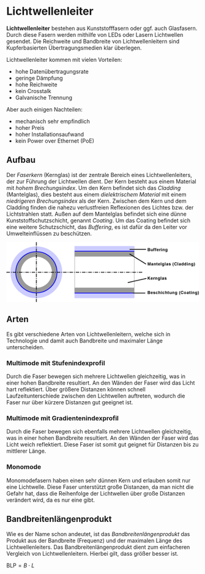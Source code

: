# Lichtwellenleiter

**Lichtwellenleiter** bestehen aus Kunststofffasern oder ggf. auch Glasfasern. Durch diese Fasern werden mithilfe von LEDs oder Lasern Lichtwellen gesendet. Die Reichweite und Bandbreite von Lichtwellenleitern sind Kupferbasierten Übertragungsmedien klar überlegen.

Lichtwellenleiter kommen mit vielen Vorteilen:
- hohe Datenübertragungsrate
- geringe Dämpfung
- hohe Reichweite
- kein Crosstalk
- Galvanische Trennung

Aber auch einigen Nachteilen:
- mechanisch sehr empfindlich
- hoher Preis
- hoher Installationsaufwand
- kein Power over Ethernet (PoE)

## Aufbau

Der *Faserkern* (Kernglas) ist der zentrale Bereich eines Lichtwellenleiters, der zur Führung der Lichtwellen dient. Der Kern besteht aus einem Material mit *hohem Brechungsindex*. Um den Kern befindet sich das *Cladding* (Mantelglas), dies besteht aus einem *dielektrischem Material* mit einem *niedrigeren Brechungsindex* als der Kern. Zwischen dem Kern und dem Cladding finden die nahezu verlustfreien Reflexionen des Lichtes bzw. der Lichtstrahlen statt. Außen auf dem Mantelglas befindet sich eine dünne Kunststoffschutzschicht, genannt *Coating*. Um das Coating befindet sich eine weitere Schutzschicht, das *Buffering*, es ist dafür da den Leiter vor Umwelteinflüssen zu beschützen.

![LWL Kabel Querschnitt / Aufbau](../assets/lti/lwl.png)

## Arten

Es gibt verschiedene Arten von Lichtwellenleitern, welche sich in Technologie und damit auch Bandbreite und maximaler Länge unterscheiden.

### Multimode mit Stufenindexprofil

Durch die Faser bewegen sich mehrere Lichtwellen gleichzeitig, was in einer hohen Bandbreite resultiert. An den Wänden der Faser wird das Licht hart reflektiert. Über größere Distanzen können schnell Laufzeitunterschiede zwischen den Lichtwellen auftreten, wodurch die Faser nur über kürzere Distanzen gut geeignet ist.

### Multimode mit Gradientenindexprofil

Durch die Faser bewegen sich ebenfalls mehrere Lichtwellen gleichzeitig, was in einer hohen Bandbreite resultiert. An den Wänden der Faser wird das Licht weich reflektiert. Diese Faser ist somit gut geignet für Distanzen bis zu mittlerer Länge.

### Monomode

Monomodefasern haben einen sehr dünnen Kern und erlauben somit nur eine Lichtwelle. Diese Faser unterstützt große Distanzen, da man nicht die Gefahr hat, dass die Reihenfolge der Lichtwellen über  große Distanzen verändert wird, da es nur eine gibt. 

## Bandbreitenlängenprodukt

Wie es der Name schon andeutet, ist das *Bandbreitenlängenprodukt* das Produkt aus der Bandbreite (Frequenz) und der maximalen Länge des Lichtwellenleiters. Das Bandbreitenlängenprodukt dient zum einfacheren Vergleich von Lichtwellenleitern. Hierbei gilt, dass größer besser ist.

$\text{BLP} = B \cdot L$
